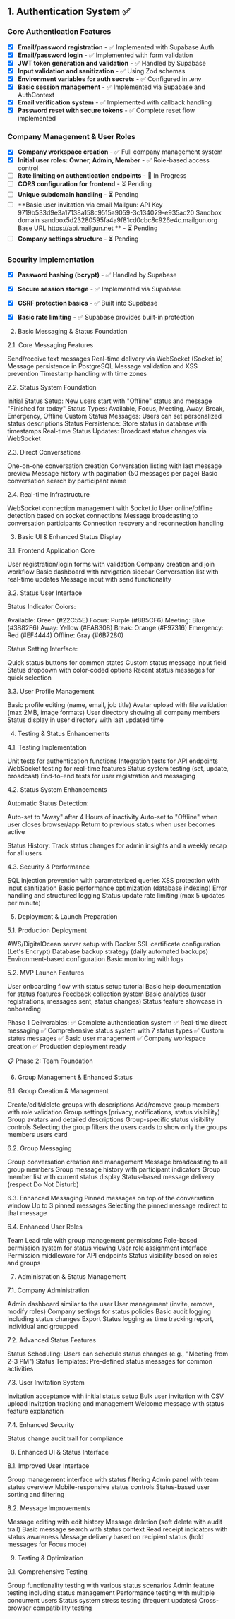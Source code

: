 ## 1. Authentication System ✅

### Core Authentication Features
- [x] **Email/password registration** - ✅ Implemented with Supabase Auth
- [x] **Email/password login** - ✅ Implemented with form validation
- [x] **JWT token generation and validation** - ✅ Handled by Supabase
- [x] **Input validation and sanitization** - ✅ Using Zod schemas
- [x] **Environment variables for auth secrets** - ✅ Configured in .env
- [x] **Basic session management** - ✅ Implemented via Supabase and AuthContext
- [x] **Email verification system** - ✅ Implemented with callback handling
- [x] **Password reset with secure tokens** - ✅ Complete reset flow implemented

### Company Management & User Roles
- [x] **Company workspace creation** - ✅ Full company management system
- [x] **Initial user roles: Owner, Admin, Member** - ✅ Role-based access control
- [ ] **Rate limiting on authentication endpoints** - 🔄 In Progress
- [ ] **CORS configuration for frontend** - ⏳ Pending
- [ ] **Unique subdomain handling** - ⏳ Pending  
- [ ] **Basic user invitation via email 
Mailgun:
API Key
9719b533d9e3a17138a158c9515a9059-3c134029-e935ac20
Sandbox domain
sandbox5d23280595fa4a9f81cd0cbc8c926e4c.mailgun.org
Base URL
https://api.mailgun.net
** - ⏳ Pending
- [ ] **Company settings structure** - ⏳ Pending

### Security Implementation
- [x] **Password hashing (bcrypt)** - ✅ Handled by Supabase
- [x] **Secure session storage** - ✅ Implemented via Supabase
- [x] **CSRF protection basics** - ✅ Built into Supabase
- [x] **Basic rate limiting** - ✅ Supabase provides built-in protection


2. Basic Messaging & Status Foundation

2.1. Core Messaging Features

Send/receive text messages
Real-time delivery via WebSocket (Socket.io)
Message persistence in PostgreSQL
Message validation and XSS prevention
Timestamp handling with time zones


2.2. Status System Foundation

Initial Status Setup: New users start with "Offline" status and message "Finished for today"
Status Types: Available, Focus, Meeting, Away, Break, Emergency, Offline
Custom Status Messages: Users can set personalized status descriptions
Status Persistence: Store status in database with timestamps
Real-time Status Updates: Broadcast status changes via WebSocket


2.3. Direct Conversations

One-on-one conversation creation
Conversation listing with last message preview
Message history with pagination (50 messages per page)
Basic conversation search by participant name


2.4. Real-time Infrastructure

WebSocket connection management with Socket.io
User online/offline detection based on socket connections
Message broadcasting to conversation participants
Connection recovery and reconnection handling


3. Basic UI & Enhanced Status Display

3.1. Frontend Application Core

User registration/login forms with validation
Company creation and join workflow
Basic dashboard with navigation sidebar
Conversation list with real-time updates
Message input with send functionality


3.2. Status User Interface

Status Indicator Colors:

Available: Green (#22C55E)
Focus: Purple (#8B5CF6)
Meeting: Blue (#3B82F6)
Away: Yellow (#EAB308)
Break: Orange (#F97316)
Emergency: Red (#EF4444)
Offline: Gray (#6B7280)


Status Setting Interface:

Quick status buttons for common states
Custom status message input field
Status dropdown with color-coded options
Recent status messages for quick selection


3.3. User Profile Management

Basic profile editing (name, email, job title)
Avatar upload with file validation (max 2MB, image formats)
User directory showing all company members
Status display in user directory with last updated time


4. Testing & Status Enhancements

4.1. Testing Implementation

Unit tests for authentication functions
Integration tests for API endpoints
WebSocket testing for real-time features
Status system testing (set, update, broadcast)
End-to-end tests for user registration and messaging


4.2. Status System Enhancements

Automatic Status Detection:

Auto-set to "Away" after 4 Hours of inactivity
Auto-set to "Offline" when user closes browser/app
Return to previous status when user becomes active


Status History: Track status changes for admin insights and a weekly recap for all users


4.3. Security & Performance

SQL injection prevention with parameterized queries
XSS protection with input sanitization
Basic performance optimization (database indexing)
Error handling and structured logging
Status update rate limiting (max 5 updates per minute)


5. Deployment & Launch Preparation

5.1. Production Deployment

AWS/DigitalOcean server setup with Docker
SSL certificate configuration (Let's Encrypt)
Database backup strategy (daily automated backups)
Environment-based configuration
Basic monitoring with logs


5.2. MVP Launch Features

User onboarding flow with status setup tutorial
Basic help documentation for status features
Feedback collection system
Basic analytics (user registrations, messages sent, status changes)
Status feature showcase in onboarding


Phase 1 Deliverables:
✅ Complete authentication system
✅ Real-time direct messaging
✅ Comprehensive status system with 7 status types
✅ Custom status messages
✅ Basic user management
✅ Company workspace creation
✅ Production deployment ready

📋 Phase 2: Team Foundation

6. Group Management & Enhanced Status

6.1. Group Creation & Management

Create/edit/delete groups with descriptions
Add/remove group members with role validation
Group settings (privacy, notifications, status visibility)
Group avatars and detailed descriptions
Group-specific status visibility controls
Selecting the group filters the users cards to show only the groups members users card


6.2. Group Messaging

Group conversation creation and management
Message broadcasting to all group members
Group message history with participant indicators
Group member list with current status display
Status-based message delivery (respect Do Not Disturb)

6.3. Enhanced Messaging
Pinned messages on top of the conversation window
Up to 3 pinned messages
Selecting the pinned message redirect to that message


6.4. Enhanced User Roles

Team Lead role with group management permissions
Role-based permission system for status viewing
User role assignment interface
Permission middleware for API endpoints
Status visibility based on roles and groups


7. Administration & Status Management

7.1. Company Administration

Admin dashboard similar to the user
User management (invite, remove, modify roles)
Company settings for status policies 
Basic audit logging including status changes 
Export Status logging as time tracking report, individual and groupped


7.2. Advanced Status Features

Status Scheduling: Users can schedule status changes (e.g., "Meeting from 2-3 PM")
Status Templates: Pre-defined status messages for common activities

7.3. User Invitation System

Invitation acceptance with initial status setup
Bulk user invitation with CSV upload
Invitation tracking and management
Welcome message with status feature explanation


7.4. Enhanced Security

Status change audit trail for compliance


8. Enhanced UI & Status Interface

8.1. Improved User Interface

Group management interface with status filtering
Admin panel with team status overview
Mobile-responsive status controls
Status-based user sorting and filtering


8.2. Message Improvements

Message editing with edit history
Message deletion (soft delete with audit trail)
Basic message search with status context
Read receipt indicators with status awareness
Message delivery based on recipient status (hold messages for Focus mode)


9. Testing & Optimization

9.1. Comprehensive Testing

Group functionality testing with various status scenarios
Admin feature testing including status management
Performance testing with multiple concurrent users
Status system stress testing (frequent updates)
Cross-browser compatibility testing